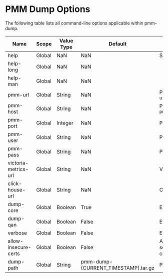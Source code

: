 # PMM Dump Options

The following table lists all command-line options applicable within pmm-dump.

| Name                 | Scope  | Value Type | Default                             | Description |
|----------------------|--------|------------|-------------------------------------|-------------|
| help                 | Global |        NaN |                                 NaN | Shows content-sensitive help. |
| help-long            | Global |        NaN |                                 NaN |  |
| help-man             | Global |        NaN |                                 NaN |  |
| pmm-url              | Global |     String |                                 NaN | PMM connection string, e.g. `--pmm-url=https://admin:admin@127.0.0.1:443` |
| pmm-host             | Global |     String |                                 NaN | PMM server host (with scheme), e.g. `--pmm-host=htps://127.0.0.1` |
| pmm-port             | Global |    Integer |                                 NaN | PMM server port |
| pmm-user             | Global |     String |                                 NaN | PMM username |
| pmm-pass             | Global |     String |                                 NaN | PMM password |
| victoria-metrics-url | Global |     String |                                 NaN | VictoriaMetrics connection string |
| click-house-url      | Global |     String |                                 NaN | ClickHouse connection string |
| dump-core            | Global |    Boolean |                                True | Export/import core metrics |
| dump-qan             | Global |    Boolean |                               False | Export/import QAN metrics |
| verbose              | Global |    Boolean |                               False | Enable verbose mode |
| allow-insecure-certs | Global |    Boolean |                               False | Accept any certificate presented by the server and any host name in that certificate |
| dump-path            | Global |     String | pmm-dump-{CURRENT_TIMESTAMP}.tar.gz | Path to the dump file
